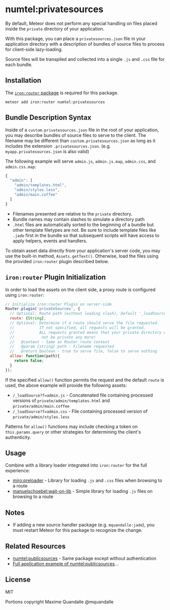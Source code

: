 # numtel:privatesources

By default, Meteor does not perform any special handling on files placed inside the `private` directory of your application.

With this package, you can place a `privatesources.json` file in your application directory with a description of bundles of source files to process for client-side lazy-loading.

Source files will be transpiled and collected into a single `.js` and `.css` file for each bundle.

## Installation

The [`iron:router` package](https://github.com/EventedMind/iron-router) is required for this package.

```
meteor add iron:router numtel:privatesources
```

## Bundle Description Syntax

Inside of a `custom.privatesources.json` file in the root of your application, you may describe bundles of source files to serve to the client. The filename may be different than `custom.privatesources.json` as long as it includes the extension `.privatesources.json`. (e.g. `myapp.privatesources.json` is also valid)

The following example will serve `admin.js`, `admin.js.map`, `admin.css`, and `admin.css.map`:

```javascript
{
  "admin": [ 
    "admin/templates.html",
    "admin/styles.less",
    "admin/main.coffee"
  ]
}
```

* Filenames presented are relative to the `private` directory.
* Bundle names may contain slashes to simulate a directory path
* `.html` files are automatically sorted to the beginning of a bundle but other template filetypes are not. Be sure to include template files like `.jade` first in the bundle so that subsequent scripts will have access to apply helpers, events and handlers.

To obtain asset data directly from your application's server code, you may use the built-in method, `Assets.getText()`. Otherwise, load the files using the provided `iron:router` plugin described below.

## `iron:router` Plugin Initialization

In order to load the assets on the client side, a proxy route is configured using `iron:router`:

```javascript
// Initialize iron:router Plugin on server-side
Router.plugin('privateSources', {
  // Optional: Route path (without leading slash), Default '_loadSource'
  route: {String}, 
  // Optional: Determine if a route should serve the file requested.
  //           If not specified, all requests will be granted.
  //           ALL requests granted means that your private directory would
  //            not be private any more!
  //   @context - Same as Router.route context
  //   @param {string} path - Filename requested
  //   @return boolean - true to serve file, false to serve nothing
  allow: function(path){ 
    return false;
  }
});
```
If the specified `allow()` function permits the request and the default `route` is used, the above example will provide the following assets:

* `/_loadSource?f=admin.js` - Concatenated file containing processed versions of `private/admin/templates.html` and `private/admin/main.coffee`
* `/_loadSource?f=admin.css` - File containing processed version of `private/admin/styles.less`

Patterns for `allow()` functions may include checking a token on `this.params.query` or other strategies for determining the client's authenticity.

## Usage

Combine with a library loader integrated into `iron:router` for the full experience:

* [miro:preloader](https://github.com/MiroHibler/meteor-preloader) - Library for loading `.js` and `.css` files when browsing to a route
* [manuelschoebel:wait-on-lib](https://github.com/DerMambo/wait-on-lib) - Simple library for loading `.js` files on browsing to a route

## Notes

* If adding a new source handler package (e.g. `mquandalle:jade`), you must restart Meteor for this package to recognize the change.

## Related Resources

* [numtel:publicsources](https://github.com/numtel/meteor-publicsources) - Same package except without authentication
* [Full application example of numtel:publicsources](https://github.com/numtel/meteor-component-example)...


## License

MIT

Portions copyright Maxime Quandalle @mquandalle

